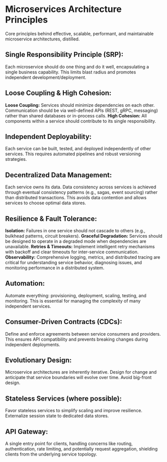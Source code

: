# Microservices Architecture Principles
Core principles behind effective, scalable, performant, and maintainable microservice architectures, distilled.

## Single Responsibility Principle (SRP): 
Each microservice should do one thing and do it well, encapsulating a single business capability.
This limits blast radius and promotes independent development/deployment.

## Loose Coupling & High Cohesion:
**Loose Coupling:** Services should minimize dependencies on each other.
Communication should be via well-defined APIs (REST, gRPC, messaging) rather than shared databases or in-process calls.
**High Cohesion:** All components within a service should contribute to its single responsibility.

## Independent Deployability: 
Each service can be built, tested, and deployed independently of other services.
This requires automated pipelines and robust versioning strategies.

## Decentralized Data Management: 
Each service owns its data. 
Data consistency across services is achieved through eventual consistency patterns (e.g., sagas, event sourcing) rather than distributed transactions.
This avoids data contention and allows services to choose optimal data stores.

## Resilience & Fault Tolerance:
**Isolation:** Failures in one service should not cascade to others (e.g., bulkhead patterns, circuit breakers).
**Graceful Degradation:** Services should be designed to operate in a degraded mode when dependencies are unavailable.
**Retries & Timeouts:** Implement intelligent retry mechanisms with backoff and clear timeouts for inter-service communication.
**Observability:** Comprehensive logging, metrics, and distributed tracing are critical for understanding service behavior, diagnosing issues, and monitoring performance in a distributed system.

## Automation:
Automate everything: provisioning, deployment, scaling, testing, and monitoring.
This is essential for managing the complexity of many independent services.

## Consumer-Driven Contracts (CDCs):
Define and enforce agreements between service consumers and providers.
This ensures API compatibility and prevents breaking changes during independent deployments.

## Evolutionary Design:
Microservice architectures are inherently iterative.
Design for change and anticipate that service boundaries will evolve over time. 
Avoid big-front design.

## Stateless Services (where possible): 
Favor stateless services to simplify scaling and improve resilience.
Externalize session state to dedicated data stores.

## API Gateway:
A single entry point for clients, handling concerns like routing, authentication, rate limiting, and potentially request aggregation, shielding clients from the underlying service topology.